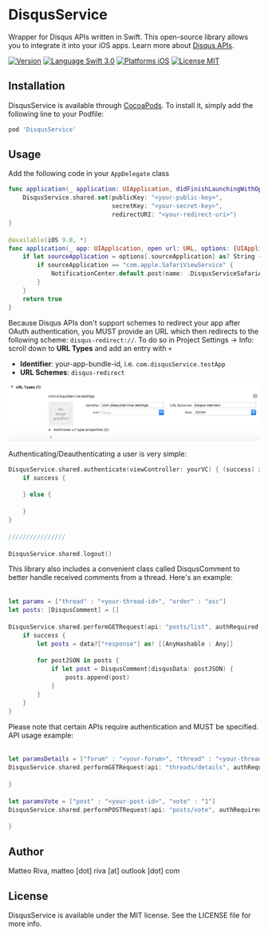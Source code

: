 # DisqusService

Wrapper for Disqus APIs written in Swift.
This open-source library allows you to integrate it into your iOS apps.
Learn more about [Disqus APIs](https://disqus.com/api/docs/).

[![Version](https://img.shields.io/cocoapods/v/DisqusService.svg?style=flat)](http://cocoapods.org/pods/DisqusService)
[![Language Swift 3.0](https://img.shields.io/badge/Language-Swift%203.0-green.svg?style=flat)](https://swift.org)
[![Platforms iOS](https://img.shields.io/cocoapods/p/DisqusService.svg?style=flat)](http://www.apple.com/ios)
[![License MIT](https://img.shields.io/cocoapods/l/DisqusService.svg?style=flat)](https://github.com/ascarrambad/DisqusService/master/LICENSE)

## Installation

DisqusService is available through [CocoaPods](http://cocoapods.org). To install
it, simply add the following line to your Podfile:

```ruby
pod 'DisqusService'
```
## Usage

Add the following code in your `AppDelegate` class

```swift
func application(_ application: UIApplication, didFinishLaunchingWithOptions launchOptions: [UIApplicationLaunchOptionsKey : Any]? = nil) -> Bool {
    DisqusService.shared.set(publicKey: "<your-public-key>",
                             secretKey: "<your-secret-key>",
                             redirectURI: "<your-redirect-uri>")
}

@available(iOS 9.0, *)
func application(_ app: UIApplication, open url: URL, options: [UIApplicationOpenURLOptionsKey : Any] = [:]) -> Bool {
    if let sourceApplication = options[.sourceApplication] as? String {
        if sourceApplication == "com.apple.SafariViewService" {
            NotificationCenter.default.post(name: .DisqusServiceSafariAuthDidClose, object: url)
        }
    }
    return true
}
```

Because Disqus APIs don't support schemes to redirect your app after OAuth authentication, you MUST provide an URL which then redirects to the following scheme: `disqus-redirect://`.
To do so in Project Settings → Info: scroll down to **URL Types** and add an entry with `+`

- **Identifier**: your-app-bundle-id, i.e. `com.disqusService.testApp`
- **URL Schemes**: `disqus-redirect`

![](Assets/xcode.png)

Authenticating/Deauthenticating a user is very simple:
```swift
DisqusService.shared.authenticate(viewController: yourVC) { (success) in
    if success {
        
    } else {
        
    }
}

////////////////

DisqusService.shared.logout()
```

This library also includes a convenient class called DisqusComment to better handle received comments from a thread.
Here's an example:

```swift

let params = ["thread" : "<your-thread-id>", "order" : "asc"]
let posts: [DisqusComment] = []

DisqusService.shared.performGETRequest(api: "posts/list", authRequired: false, params: params) { (data, success) -> Void in
    if success {
        let posts = data?["response"] as! [[AnyHashable : Any]]

        for postJSON in posts {
            if let post = DisqusComment(disqusData: postJSON) {
                posts.append(post)
            }
        }
    }
}
```

Please note that certain APIs require authentication and MUST be specified.
API usage example:

```swift

let paramsDetails = ["forum" : "<your-forum>", "thread" : "<your-thread-id>"]
DisqusService.shared.performGETRequest(api: "threads/details", authRequired: false, params: paramsDetails) { (data, success) in

}

let paramsVote = ["post" : "<your-post-id>", "vote" : "1"]
DisqusService.shared.performPOSTRequest(api: "posts/vote", authRequired: true, params: paramsVote) { (data, success) in

}
```

## Author

Matteo Riva, matteo [dot] riva [at] outlook [dot] com

## License

DisqusService is available under the MIT license. See the LICENSE file for more info.
